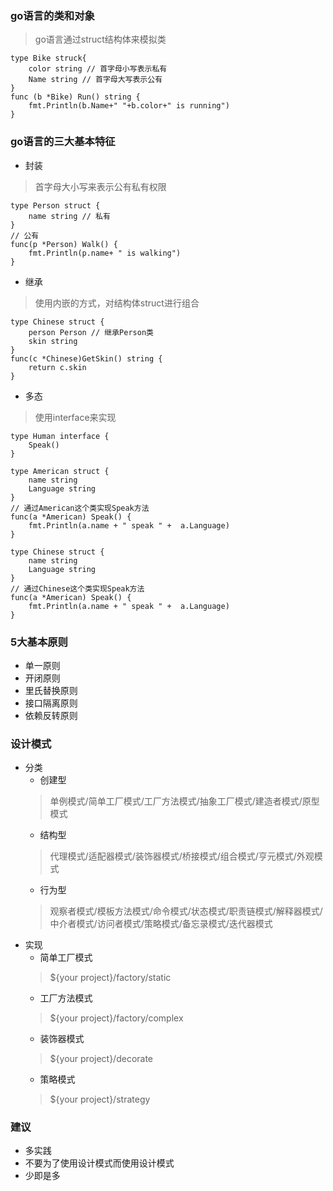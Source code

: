 ### go语言的类和对象
> go语言通过struct结构体来模拟类
```
type Bike struck{
    color string // 首字母小写表示私有
    Name string // 首字母大写表示公有
}
func (b *Bike) Run() string {
    fmt.Println(b.Name+" "+b.color+" is running")
}
```
### go语言的三大基本特征
+ 封装
> 首字母大小写来表示公有私有权限
```
type Person struct {
    name string // 私有
}
// 公有
func(p *Person) Walk() {
    fmt.Println(p.name+ " is walking") 
}

```

+ 继承
> 使用内嵌的方式，对结构体struct进行组合
```
type Chinese struct {
    person Person // 继承Person类
    skin string
}
func(c *Chinese)GetSkin() string {
    return c.skin
}

```

+ 多态
> 使用interface来实现
```
type Human interface {
    Speak()
}

type American struct {
    name string
    Language string
}
// 通过American这个类实现Speak方法
func(a *American) Speak() {
    fmt.Println(a.name + " speak " +  a.Language)
}

type Chinese struct {
    name string
    Language string
}
// 通过Chinese这个类实现Speak方法
func(a *American) Speak() {
    fmt.Println(a.name + " speak " +  a.Language)
}
```

### 5大基本原则
+ 单一原则
+ 开闭原则
+ 里氏替换原则
+ 接口隔离原则
+ 依赖反转原则

### 设计模式
+ 分类
    + 创建型
    > 单例模式/简单工厂模式/工厂方法模式/抽象工厂模式/建造者模式/原型模式
    + 结构型
    > 代理模式/适配器模式/装饰器模式/桥接模式/组合模式/亨元模式/外观模式
    + 行为型
    > 观察者模式/模板方法模式/命令模式/状态模式/职责链模式/解释器模式/中介者模式/访问者模式/策略模式/备忘录模式/迭代器模式
+ 实现
    + 简单工厂模式
    > ${your project}/factory/static
    + 工厂方法模式
    > ${your project}/factory/complex
    + 装饰器模式
    > ${your project}/decorate
    + 策略模式
    > ${your project}/strategy

### 建议
+ 多实践
+ 不要为了使用设计模式而使用设计模式
+ 少即是多

